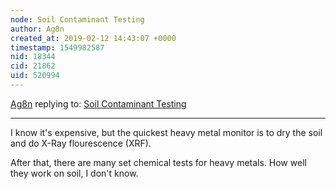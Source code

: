 ```yaml
---
node: Soil Contaminant Testing 
author: Ag8n
created_at: 2019-02-12 14:43:07 +0000
timestamp: 1549982587
nid: 18344
cid: 21862
uid: 520994
---
```




[Ag8n](../profile/Ag8n) replying to: [Soil Contaminant Testing ](../notes/DanielleS/02-11-2019/soil-contaminant-testing)

----
I know it's expensive, but the quickest heavy metal monitor is to dry the soil and do X-Ray flourescence (XRF).  

After that, there are many set chemical tests for heavy metals.  How well they work on soil, I don't know.